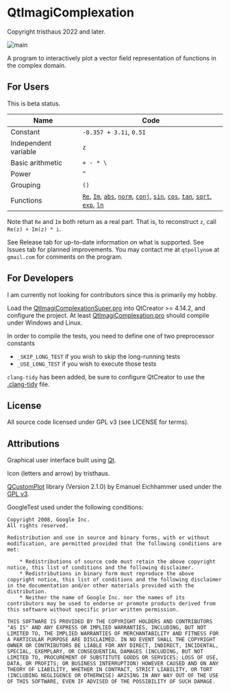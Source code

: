 ﻿# QtImagiComplexation

Copyright tristhaus 2022 and later.

![main](/../screenshot/screenshot.png?raw=true)

A program to interactively plot a vector field representation of functions in the complex domain.

## For Users

This is beta status.

| Name  | Code  |
|---|---|
| Constant | `-0.357 + 3.1i`, `0.5I` |
| Independent variable | `z` |
| Basic arithmetic | `+ - * \` |
| Power | `^` |
| Grouping |  `()` |
| Functions | [`Re`](https://en.cppreference.com/w/cpp/numeric/complex/real), [`Im`](https://en.cppreference.com/w/cpp/numeric/complex/imag), [`abs`](https://en.cppreference.com/w/cpp/numeric/complex/abs), [`norm`](https://en.cppreference.com/w/cpp/numeric/complex/norm), [`conj`](https://en.cppreference.com/w/cpp/numeric/complex/conj), [`sin`](https://en.cppreference.com/w/cpp/numeric/complex/sin), [`cos`](https://en.cppreference.com/w/cpp/numeric/complex/cos), [`tan`](https://en.cppreference.com/w/cpp/numeric/complex/tan), [`sqrt`](https://en.cppreference.com/w/cpp/numeric/complex/sqrt), [`exp`](https://en.cppreference.com/w/cpp/numeric/complex/exp), [`ln`](https://en.cppreference.com/w/cpp/numeric/complex/log) |

Note that `Re` and `Im` both return as a real part. That is, to reconstruct `z`, call `Re(z) + Im(z) * i`.

See Release tab for up-to-date information on what is supported. See Issues tab for planned improvements. You may contact me at `qtpollynom` at `gmail.com` for comments on the program.

## For Developers

I am currently not looking for contributors since this is primarily my hobby.

Load the [QtImagiComplexationSuper.pro](QtImagiComplexationSuper.pro) into QtCreator >= 4.14.2, and configure the project. At least [QtImagiComplexation.pro](QtImagiComplexation/QtImagiComplexation.pro) should compile under Windows and Linux.

In order to compile the tests, you need to define one of two preprocessor constants
 * `_SKIP_LONG_TEST` if you wish to skip the long-running tests
 * `_USE_LONG_TEST` if you wish to execute those tests

`clang-tidy` has been added, be sure to configure QtCreator to use the [.clang-tidy](.clang-tidy) file.

## License

All source code licensed under GPL v3 (see LICENSE for terms).

## Attributions

Graphical user interface built using [Qt](https://doc.qt.io/).

Icon (letters and arrow) by tristhaus.

[QCustomPlot](https://www.qcustomplot.com/) library (Version 2.1.0) by Emanuel Eichhammer used under the [GPL v3](https://www.gnu.org/licenses/gpl-3.0.html).

GoogleTest used under the following conditions:

```
Copyright 2008, Google Inc.
All rights reserved.

Redistribution and use in source and binary forms, with or without
modification, are permitted provided that the following conditions are
met:

    * Redistributions of source code must retain the above copyright
notice, this list of conditions and the following disclaimer.
    * Redistributions in binary form must reproduce the above
copyright notice, this list of conditions and the following disclaimer
in the documentation and/or other materials provided with the
distribution.
    * Neither the name of Google Inc. nor the names of its
contributors may be used to endorse or promote products derived from
this software without specific prior written permission.

THIS SOFTWARE IS PROVIDED BY THE COPYRIGHT HOLDERS AND CONTRIBUTORS
"AS IS" AND ANY EXPRESS OR IMPLIED WARRANTIES, INCLUDING, BUT NOT
LIMITED TO, THE IMPLIED WARRANTIES OF MERCHANTABILITY AND FITNESS FOR
A PARTICULAR PURPOSE ARE DISCLAIMED. IN NO EVENT SHALL THE COPYRIGHT
OWNER OR CONTRIBUTORS BE LIABLE FOR ANY DIRECT, INDIRECT, INCIDENTAL,
SPECIAL, EXEMPLARY, OR CONSEQUENTIAL DAMAGES (INCLUDING, BUT NOT
LIMITED TO, PROCUREMENT OF SUBSTITUTE GOODS OR SERVICES; LOSS OF USE,
DATA, OR PROFITS; OR BUSINESS INTERRUPTION) HOWEVER CAUSED AND ON ANY
THEORY OF LIABILITY, WHETHER IN CONTRACT, STRICT LIABILITY, OR TORT
(INCLUDING NEGLIGENCE OR OTHERWISE) ARISING IN ANY WAY OUT OF THE USE
OF THIS SOFTWARE, EVEN IF ADVISED OF THE POSSIBILITY OF SUCH DAMAGE.
```
